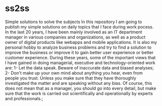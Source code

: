 # ss2ss
Simple solutions to solve the subjects
In this repository I am going to publish my simple solutions on daily topics that I face during work pocess. In the last 20 years, I have been mainly involved as an IT department manager in various companies and organizations, as well as a product owner of digital products like webapps and mobile applications.
It is also my personal hobby to analyze business problems and try to find a solution to improve the business or improve it to gain better user experience or better customer experience.
During these years, some of the important views that I have gained in doing managerial, executive and technology-oriented work are:
1- Let the data speak. Beware of inaccurate data and biased analyses;
2- Don't make up your own mind about anything you hear, even from people you trust. Unless you make sure that they have thoroughly investigated the matter and are speaking without any bias. Of course, this does not mean that as a manager, you should go into every detail, but make sure that the work is carried out scientifically and operationally by experts and professionals.;
